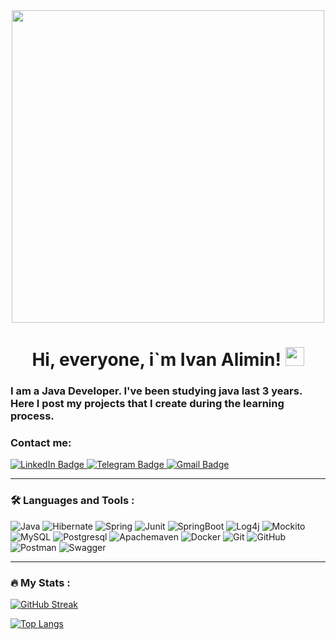 <div id="header" align="center">
  <img src="https://media.giphy.com/media/2IudUHdI075HL02Pkk/giphy.gif" width="500"/>
</div>

<div id="profileViews" align="center">
    <img src="https://komarev.com/ghpvc/?username=AliminIvan&style=flat-square&color=blue" alt=""/>
  <h1>
  Hi, everyone, i`m Ivan Alimin!
  <img src="https://media.giphy.com/media/hvRJCLFzcasrR4ia7z/giphy.gif" width="30px"/>
</h1>
</div>

### I am a Java Developer. I've been studying java last 3 years. Here I post my projects that I create during the learning process.
### Contact me: 
<div id="badges">
  <a href="https://www.linkedin.com/in/ivan-alimin/">
    <img src="https://img.shields.io/badge/LinkedIn-blue?style=for-the-badge&logo=linkedin&logoColor=white" alt="LinkedIn Badge"/>
  </a>
  <a href="https://t.me/IvanAlimin">
    <img src="https://img.shields.io/badge/Telegram-blue?style=for-the-badge&logo=telegram&logoColor=white" alt="Telegram Badge"/>
  </a>
  <a href="mailto:aliminivan1990@gmail.com">
    <img src="https://img.shields.io/badge/Gmail-red?style=for-the-badge&logo=gmail&logoColor=white" alt="Gmail Badge"/>
  </a>
</div>

---

### :hammer_and_wrench: Languages and Tools :

![Java](https://img.shields.io/badge/Java-f57f05?style=for-the-badge&logo=coffeescript&logoColor=white)
![Hibernate](https://img.shields.io/badge/Hibernate-999999?style=for-the-badge&logo=hibernate&logoColor=white)
![Spring](https://img.shields.io/badge/Spring-44d804?style=for-the-badge&logo=spring&logoColor=white)
![Junit](https://img.shields.io/badge/Junit-cc0000?style=for-the-badge&logo=junit5&logoColor=white)
![SpringBoot](https://img.shields.io/badge/spring%20boot-44d804?style=for-the-badge&logo=springboot&logoColor=white)
![Log4j](https://img.shields.io/badge/Log4j-cc0000?style=for-the-badge&logo=Log4j&logoColor=white)
![Mockito](https://img.shields.io/badge/Mockito-38761d?style=for-the-badge)
![MySQL](https://img.shields.io/badge/mysql-3d85c6?style=for-the-badge&logo=mysql&logoColor=white)
![Postgresql](https://img.shields.io/badge/Postgresql-1c5c95?style=for-the-badge&logo=postgresql&logoColor=white)
![Apachemaven](https://img.shields.io/badge/apache%20maven-000000?style=for-the-badge&logo=apachemaven&logoColor=white)
![Docker](https://img.shields.io/badge/Docker-316192?style=for-the-badge&logo=docker&logoColor=white)
![Git](https://img.shields.io/badge/Git-f44336?style=for-the-badge&logo=git&logoColor=white)
![GitHub](https://img.shields.io/badge/github-000000?style=for-the-badge&logo=github&logoColor=white)
![Postman](https://img.shields.io/badge/postman-f57f05?style=for-the-badge&logo=postman&logoColor=white)
![Swagger](https://img.shields.io/badge/swagger-35a405?style=for-the-badge&logo=swagger&logoColor=white)

---

### :fire: My Stats :

[![GitHub Streak](https://streak-stats.demolab.com?user=AliminIvan&theme=transparent&hide_border=true&mode=weekly&fire=FF2222&dates=2C68F6&currStreakLabel=2C68F6&currStreakNum=2C68F6)](https://git.io/streak-stats)

[![Top Langs](https://github-readme-stats.vercel.app/api/top-langs/?username=AliminIvan&layout=compact&theme=vision-friendly-light)](https://github.com/anuraghazra/github-readme-stats)
